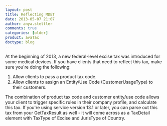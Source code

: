 ```yaml
---
layout: post
title: Reflecting MDET
date: 2013-05-07 21:07
author: anya.stettler
comments: true
categories: [older]
product: avaTax
doctype: blog
---
```

At the beginning of 2013, a new federal-level excise tax was introduced for some medical devices. If you have clients that need to reflect this tax, make sure you're doing the following:

<ol>
<li>Allow clients to pass a product tax code.</li>
<li>Allow clients to assign an Entity/Use Code (CustomerUsageType) to their customers.</li>
</ol>

The combination of product tax code and customer entity/use code allows your client to trigger specific rules in their company profile, and calculate this tax. If you're using service version 13.1 or later, you can parse out this tax from your GetTaxResult as well - it will come across as a TaxDetail element with TaxType of Excise and JurisType of Country.

